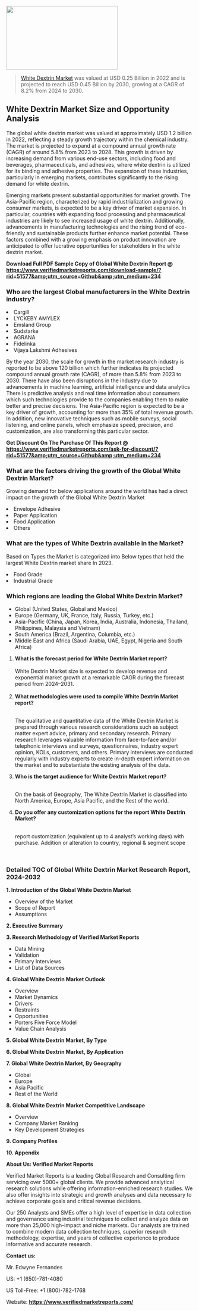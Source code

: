 <img src="https://ffe5etoiles.com/wp-content/uploads/2024/12/MST1-300x171.png" alt="" width="300" height="171" class="alignnone size-medium wp-image-20088" /><blockquote><p><p><a href="https://www.verifiedmarketreports.com/download-sample/?rid=51577&utm_source=Github&utm_medium=234" target="_blank">White Dextrin Market</a> was valued at USD 0.25 Billion in 2022 and is projected to reach USD 0.45 Billion by 2030, growing at a CAGR of 8.2% from 2024 to 2030.</p></blockquote><p><h2>White Dextrin Market Size and Opportunity Analysis</h2><p>The global white dextrin market was valued at approximately USD 1.2 billion in 2022, reflecting a steady growth trajectory within the chemical industry. The market is projected to expand at a compound annual growth rate (CAGR) of around 5.8% from 2023 to 2028. This growth is driven by increasing demand from various end-use sectors, including food and beverages, pharmaceuticals, and adhesives, where white dextrin is utilized for its binding and adhesive properties. The expansion of these industries, particularly in emerging markets, contributes significantly to the rising demand for white dextrin.</p><p>Emerging markets present substantial opportunities for market growth. The Asia-Pacific region, characterized by rapid industrialization and growing consumer markets, is expected to be a key driver of market expansion. In particular, countries with expanding food processing and pharmaceutical industries are likely to see increased usage of white dextrin. Additionally, advancements in manufacturing technologies and the rising trend of eco-friendly and sustainable products further enhance market potential. These factors combined with a growing emphasis on product innovation are anticipated to offer lucrative opportunities for stakeholders in the white dextrin market.</p></p><p class=""><strong>Download Full PDF Sample Copy of Global White Dextrin Report @ <a href="https://www.verifiedmarketreports.com/download-sample/?rid=51577&amp;utm_source=Github&amp;utm_medium=234" target="_blank">https://www.verifiedmarketreports.com/download-sample/?rid=51577&amp;utm_source=Github&amp;utm_medium=234</a></strong></p><h3 id="" class="">Who are the largest Global manufacturers in the White Dextrin industry?</h3><p><li>Cargill</li><li> LYCKEBY AMYLEX</li><li> Emsland Group</li><li> Sudstarke</li><li> AGRANA</li><li> Fidelinka</li><li> Vijaya Lakshmi Adhesives</li></p><div class=""><div class="" dir="" data-message-author-role="" data-message-id="" data-message-model-slug=""><div class=""><div class=""><div class=""><div class="" dir="" data-message-author-role="" data-message-id="" data-message-model-slug=""><div class=""><div class=""><p>By the year 2030, the scale for growth in the market research industry is reported to be above 120 billion which further indicates its projected compound annual growth rate (CAGR), of more than 5.8% from 2023 to 2030. There have also been disruptions in the industry due to advancements in machine learning, artificial intelligence and data analytics There is predictive analysis and real time information about consumers which such technologies provide to the companies enabling them to make better and precise decisions. The Asia-Pacific region is expected to be a key driver of growth, accounting for more than 35% of total revenue growth. In addition, new innovative techniques such as mobile surveys, social listening, and online panels, which emphasize speed, precision, and customization, are also transforming this particular sector.</p><p><strong>Get Discount On The Purchase Of This Report @&nbsp; <a href="https://www.verifiedmarketreports.com/ask-for-discount/?rid=51577&amp;utm_source=Github&amp;utm_medium=234" target="_blank">https://www.verifiedmarketreports.com/ask-for-discount/?rid=51577&amp;utm_source=Github&amp;utm_medium=234</a></strong></p></div></div></div></div></div></div></div></div><h3 id="" class="">What are the factors driving the growth of the Global White Dextrin Market?</h3><p id="" class="">Growing demand for below applications around the world has had a direct impact on the growth of the Global White Dextrin Market</p><p id="" class=""><li>Envelope Adhesive</li><li> Paper Application</li><li> Food Application</li><li> Others</li></p><h3 id="" class="">What are the types of White Dextrin available in the Market?</h3><p id="" class="">Based on Types the Market is categorized into Below types that held the largest White Dextrin market share In 2023.</p><p id="" class=""><li>Food Grade</li><li> Industrial Grade</li></p><h3 id="" class="">Which regions are leading the Global White Dextrin Market?</h3><ul><li>Global (United States, Global and Mexico)</li><li>Europe (Germany, UK, France, Italy, Russia, Turkey, etc.)</li><li>Asia-Pacific (China, Japan, Korea, India, Australia, Indonesia, Thailand, Philippines, Malaysia and Vietnam)</li><li>South America (Brazil, Argentina, Columbia, etc.)</li><li>Middle East and Africa (Saudi Arabia, UAE, Egypt, Nigeria and South Africa)</li></ul><p><ol><li><strong>What is the forecast period for White Dextrin Market report?<br /></strong><br /><span data-sheets-root="1" data-sheets-value="{&quot;1&quot;:2,&quot;2&quot;:&quot;XXXX size is expected to develop revenue and exponential market growth at a remarkable CAGR during the forecast period from 2024&ndash;2030.&quot;}" data-sheets-userformat="{&quot;2&quot;:12674,&quot;4&quot;:{&quot;1&quot;:2,&quot;2&quot;:16776960},&quot;10&quot;:2,&quot;11&quot;:0,&quot;15&quot;:&quot;Arial&quot;,&quot;16&quot;:12}">White Dextrin Market size is expected to develop revenue and exponential market growth at a remarkable CAGR during the forecast period from 2024&ndash;2031.</span><br /><br /></li><li><strong>What methodologies were used to compile White Dextrin Market report?<br /><br /></strong><p>The qualitative and quantitative data of the&nbsp;White Dextrin Market is prepared through various research considerations such as subject matter expert advice, primary and secondary research. Primary research leverages valuable information from face-to-face and/or telephonic interviews and surveys, questionnaires, industry expert opinion, KOLs, customers, and others. Primary interviews are conducted regularly with industry experts to create in-depth expert information on the market and to substantiate the existing analysis of the data.&nbsp;</p></li><li><strong>Who is the target audience for White Dextrin Market report?<br /><br /></strong><p>On the basis of Geography, The&nbsp;White Dextrin Market is classified into North America, Europe, Asia Pacific, and the Rest of the world.</p></li><li><strong>Do you offer any customization options for the report White Dextrin Market?<br /><br /></strong><p>report customization (equivalent up to 4 analyst&rsquo;s working days) with purchase. Addition or alteration to country, regional &amp; segment scope</p><p>&nbsp;</p></li></ol></p><h3 id="" class="">Detailed TOC of Global White Dextrin Market Research Report, 2024-2032</h3><p id="" class=""><strong>1. Introduction of the Global White Dextrin Market</strong></p><ul><li>Overview of the Market</li><li>Scope of Report</li><li>Assumptions</li></ul><p id="" class=""><strong>2. Executive Summary</strong></p><p id="" class=""><strong>3. Research Methodology of&nbsp;Verified Market Reports</strong></p><ul><li>Data Mining</li><li>Validation</li><li>Primary Interviews</li><li>List of Data Sources</li></ul><p id="" class=""><strong>4. Global White Dextrin Market Outlook</strong></p><ul><li>Overview</li><li>Market Dynamics</li><li>Drivers</li><li>Restraints</li><li>Opportunities</li><li>Porters Five Force Model</li><li>Value Chain Analysis</li></ul><p id="" class=""><strong>5. Global White Dextrin Market, By&nbsp;Type</strong></p><p id="" class=""><strong>6. Global White Dextrin Market, By Application</strong></p><p id="" class=""><strong>7. Global White Dextrin Market, By Geography</strong></p><ul><li>Global</li><li>Europe</li><li>Asia Pacific</li><li>Rest of the World</li></ul><p id="" class=""><strong>8. Global White Dextrin Market Competitive Landscape</strong></p><ul><li>Overview</li><li>Company Market Ranking</li><li>Key Development Strategies</li></ul><p id="" class=""><strong>9. Company Profiles</strong></p><p id="" class=""><strong>10. Appendix</strong></p><p id="" class=""><strong>About Us: Verified Market Reports</strong></p><p id="" class="">Verified Market Reports is a leading Global Research and Consulting firm servicing over 5000+ global clients. We provide advanced analytical research solutions while offering information-enriched research studies. We also offer insights into strategic and growth analyses and data necessary to achieve corporate goals and critical revenue decisions.</p><p id="" class="">Our 250 Analysts and SMEs offer a high level of expertise in data collection and governance using industrial techniques to collect and analyze data on more than 25,000 high-impact and niche markets. Our analysts are trained to combine modern data collection techniques, superior research methodology, expertise, and years of collective experience to produce informative and accurate research.</p><p id="" class=""><strong>Contact us:</strong></p><p id="" class="">Mr. Edwyne Fernandes</p><p id="" class="">US: +1 (650)-781-4080</p><p id="" class="">US Toll-Free: +1 (800)-782-1768</p><p id="" class="">Website: <a target="" data-test-app-aware-link=""><strong>https://www.verifiedmarketreports.com/</strong></a></p>
